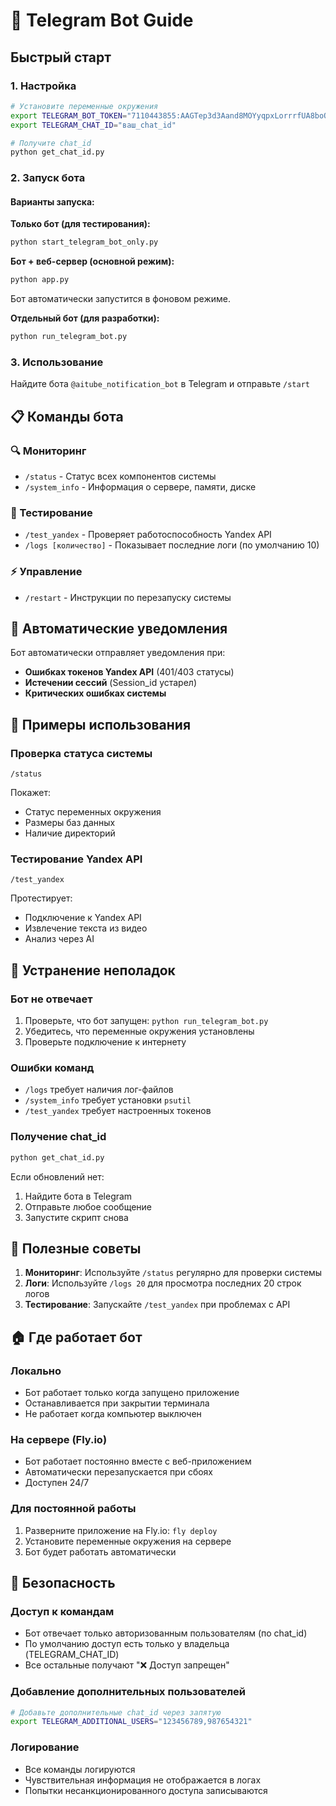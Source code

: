 # 🤖 Telegram Bot Guide

## Быстрый старт

### 1. Настройка
```bash
# Установите переменные окружения
export TELEGRAM_BOT_TOKEN="7110443855:AAGTep3d3Aand8MOYyqpxLorrrfUA8boQoc"
export TELEGRAM_CHAT_ID="ваш_chat_id"

# Получите chat_id
python get_chat_id.py
```

### 2. Запуск бота

#### Варианты запуска:

**Только бот (для тестирования):**
```bash
python start_telegram_bot_only.py
```

**Бот + веб-сервер (основной режим):**
```bash
python app.py
```
Бот автоматически запустится в фоновом режиме.

**Отдельный бот (для разработки):**
```bash
python run_telegram_bot.py
```

### 3. Использование
Найдите бота `@aitube_notification_bot` в Telegram и отправьте `/start`

## 📋 Команды бота

### 🔍 Мониторинг
- `/status` - Статус всех компонентов системы
- `/system_info` - Информация о сервере, памяти, диске

### 🔧 Тестирование
- `/test_yandex` - Проверяет работоспособность Yandex API
- `/logs [количество]` - Показывает последние логи (по умолчанию 10)

### ⚡ Управление
- `/restart` - Инструкции по перезапуску системы

## 🚨 Автоматические уведомления

Бот автоматически отправляет уведомления при:

- **Ошибках токенов Yandex API** (401/403 статусы)
- **Истечении сессий** (Session_id устарел)
- **Критических ошибках системы**

## 📱 Примеры использования

### Проверка статуса системы
```
/status
```
Покажет:
- Статус переменных окружения
- Размеры баз данных
- Наличие директорий

### Тестирование Yandex API
```
/test_yandex
```
Протестирует:
- Подключение к Yandex API
- Извлечение текста из видео
- Анализ через AI

## 🔧 Устранение неполадок

### Бот не отвечает
1. Проверьте, что бот запущен: `python run_telegram_bot.py`
2. Убедитесь, что переменные окружения установлены
3. Проверьте подключение к интернету

### Ошибки команд
- `/logs` требует наличия лог-файлов
- `/system_info` требует установки `psutil`
- `/test_yandex` требует настроенных токенов

### Получение chat_id
```bash
python get_chat_id.py
```
Если обновлений нет:
1. Найдите бота в Telegram
2. Отправьте любое сообщение
3. Запустите скрипт снова

## 🎯 Полезные советы

1. **Мониторинг**: Используйте `/status` регулярно для проверки системы
2. **Логи**: Используйте `/logs 20` для просмотра последних 20 строк логов
3. **Тестирование**: Запускайте `/test_yandex` при проблемах с API

## 🏠 Где работает бот

### Локально
- Бот работает только когда запущено приложение
- Останавливается при закрытии терминала
- Не работает когда компьютер выключен

### На сервере (Fly.io)
- Бот работает постоянно вместе с веб-приложением
- Автоматически перезапускается при сбоях
- Доступен 24/7

### Для постоянной работы
1. Разверните приложение на Fly.io: `fly deploy`
2. Установите переменные окружения на сервере
3. Бот будет работать автоматически

## 🔐 Безопасность

### Доступ к командам
- Бот отвечает только авторизованным пользователям (по chat_id)
- По умолчанию доступ есть только у владельца (TELEGRAM_CHAT_ID)
- Все остальные получают "❌ Доступ запрещен"

### Добавление дополнительных пользователей
```bash
# Добавьте дополнительные chat_id через запятую
export TELEGRAM_ADDITIONAL_USERS="123456789,987654321"
```

### Логирование
- Все команды логируются
- Чувствительная информация не отображается в логах
- Попытки несанкционированного доступа записываются 